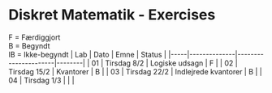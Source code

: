 # Diskret Matematik - Exercises
F = Færdiggjort  
B = Begyndt  
IB = Ikke-begyndt
| Lab | Dato         | Emne                 | Status |
|-----|--------------|----------------------|--------|
| 01  | Tirsdag 8/2  | Logiske udsagn       | F      |
| 02  | Tirsdag 15/2 | Kvantorer            | B      |
| 03  | Tirsdag 22/2 | Indlejrede kvantorer | B      |
| 04  | Tirsdag 1/3  |                      |        |